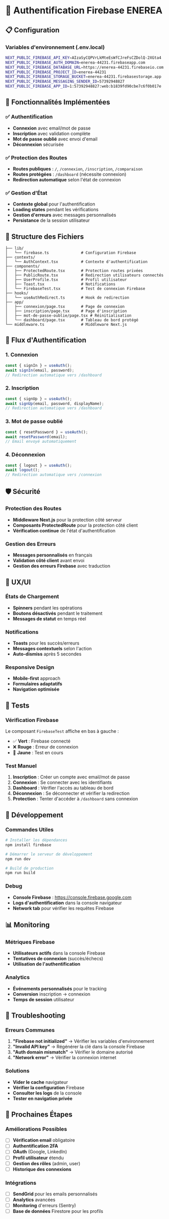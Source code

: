 # 🔐 Authentification Firebase ENEREA

## 📋 Configuration

### Variables d'environnement (.env.local)
```bash
NEXT_PUBLIC_FIREBASE_API_KEY=AIzaSyCQPVrLkMteEsWfCJreFsCZDolQ-2XGta4
NEXT_PUBLIC_FIREBASE_AUTH_DOMAIN=enerea-44231.firebaseapp.com
NEXT_PUBLIC_FIREBASE_DATABASE_URL=https://enerea-44231.firebaseio.com
NEXT_PUBLIC_FIREBASE_PROJECT_ID=enerea-44231
NEXT_PUBLIC_FIREBASE_STORAGE_BUCKET=enerea-44231.firebasestorage.app
NEXT_PUBLIC_FIREBASE_MESSAGING_SENDER_ID=57392948827
NEXT_PUBLIC_FIREBASE_APP_ID=1:57392948827:web:b1839fd90cbe7c6f0b017e
```

## 🚀 Fonctionnalités Implémentées

### ✅ Authentification
- **Connexion** avec email/mot de passe
- **Inscription** avec validation complète
- **Mot de passe oublié** avec envoi d'email
- **Déconnexion** sécurisée

### ✅ Protection des Routes
- **Routes publiques** : `/`, `/connexion`, `/inscription`, `/comparaison`
- **Routes protégées** : `/dashboard` (nécessite connexion)
- **Redirection automatique** selon l'état de connexion

### ✅ Gestion d'État
- **Contexte global** pour l'authentification
- **Loading states** pendant les vérifications
- **Gestion d'erreurs** avec messages personnalisés
- **Persistance** de la session utilisateur

## 📁 Structure des Fichiers

```
├── lib/
│   └── firebase.ts              # Configuration Firebase
├── contexts/
│   └── AuthContext.tsx          # Contexte d'authentification
├── components/
│   ├── ProtectedRoute.tsx       # Protection routes privées
│   ├── PublicRoute.tsx          # Redirection utilisateurs connectés
│   ├── UserProfile.tsx          # Profil utilisateur
│   ├── Toast.tsx                # Notifications
│   └── FirebaseTest.tsx         # Test de connexion Firebase
├── hooks/
│   └── useAuthRedirect.ts       # Hook de redirection
├── app/
│   ├── connexion/page.tsx       # Page de connexion
│   ├── inscription/page.tsx     # Page d'inscription
│   ├── mot-de-passe-oublie/page.tsx # Réinitialisation
│   └── dashboard/page.tsx       # Tableau de bord protégé
└── middleware.ts                # Middleware Next.js
```

## 🔄 Flux d'Authentification

### 1. Connexion
```typescript
const { signIn } = useAuth();
await signIn(email, password);
// Redirection automatique vers /dashboard
```

### 2. Inscription
```typescript
const { signUp } = useAuth();
await signUp(email, password, displayName);
// Redirection automatique vers /dashboard
```

### 3. Mot de passe oublié
```typescript
const { resetPassword } = useAuth();
await resetPassword(email);
// Email envoyé automatiquement
```

### 4. Déconnexion
```typescript
const { logout } = useAuth();
await logout();
// Redirection automatique vers /connexion
```

## 🛡️ Sécurité

### Protection des Routes
- **Middleware Next.js** pour la protection côté serveur
- **Composants ProtectedRoute** pour la protection côté client
- **Vérification continue** de l'état d'authentification

### Gestion des Erreurs
- **Messages personnalisés** en français
- **Validation côté client** avant envoi
- **Gestion des erreurs Firebase** avec traduction

## 📱 UX/UI

### États de Chargement
- **Spinners** pendant les opérations
- **Boutons désactivés** pendant le traitement
- **Messages de statut** en temps réel

### Notifications
- **Toasts** pour les succès/erreurs
- **Messages contextuels** selon l'action
- **Auto-dismiss** après 5 secondes

### Responsive Design
- **Mobile-first** approach
- **Formulaires adaptatifs**
- **Navigation optimisée**

## 🧪 Tests

### Vérification Firebase
Le composant `FirebaseTest` affiche en bas à gauche :
- ✅ **Vert** : Firebase connecté
- ❌ **Rouge** : Erreur de connexion
- 🔄 **Jaune** : Test en cours

### Test Manuel
1. **Inscription** : Créer un compte avec email/mot de passe
2. **Connexion** : Se connecter avec les identifiants
3. **Dashboard** : Vérifier l'accès au tableau de bord
4. **Déconnexion** : Se déconnecter et vérifier la redirection
5. **Protection** : Tenter d'accéder à `/dashboard` sans connexion

## 🔧 Développement

### Commandes Utiles
```bash
# Installer les dépendances
npm install firebase

# Démarrer le serveur de développement
npm run dev

# Build de production
npm run build
```

### Debug
- **Console Firebase** : https://console.firebase.google.com
- **Logs d'authentification** dans la console navigateur
- **Network tab** pour vérifier les requêtes Firebase

## 📊 Monitoring

### Métriques Firebase
- **Utilisateurs actifs** dans la console Firebase
- **Tentatives de connexion** (succès/échecs)
- **Utilisation de l'authentification**

### Analytics
- **Événements personnalisés** pour le tracking
- **Conversion** inscription → connexion
- **Temps de session** utilisateur

## 🚨 Troubleshooting

### Erreurs Communes
1. **"Firebase not initialized"** → Vérifier les variables d'environnement
2. **"Invalid API key"** → Régénérer la clé dans la console Firebase
3. **"Auth domain mismatch"** → Vérifier le domaine autorisé
4. **"Network error"** → Vérifier la connexion internet

### Solutions
- **Vider le cache** navigateur
- **Vérifier la configuration** Firebase
- **Consulter les logs** de la console
- **Tester en navigation privée**

## 🔄 Prochaines Étapes

### Améliorations Possibles
- [ ] **Vérification email** obligatoire
- [ ] **Authentification 2FA**
- [ ] **OAuth** (Google, LinkedIn)
- [ ] **Profil utilisateur** étendu
- [ ] **Gestion des rôles** (admin, user)
- [ ] **Historique des connexions**

### Intégrations
- [ ] **SendGrid** pour les emails personnalisés
- [ ] **Analytics** avancées
- [ ] **Monitoring** d'erreurs (Sentry)
- [ ] **Base de données** Firestore pour les profils
